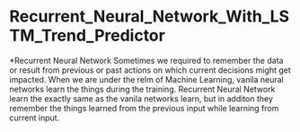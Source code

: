 # Recurrent_Neural_Network_With_LSTM_Trend_Predictor


*Recurrent Neural Network
Sometimes we required to remember the data or result from previous or past
actions on which current decisions might get impacted. When we are under the relm
of Machine Learning, vanila neural networks learn the things during the training.
Recurrent Neural Network learn the exactly same as the vanila networks learn, but in additon
they remember the things learned from the previous input while learning from current input.